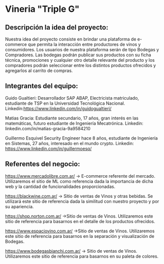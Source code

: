 # Vineria "Triple G"

## Descripción la idea del proyecto:

Nuestra idea del proyecto consiste en brindar una plataforma de e-commerce que permita la interacción entre productores de vinos y consumidores. 
Los usuarios de nuestra plataforma serán de tipo Bodegas y Compradores. 
Las bodegas podrán publicar sus productos con su ficha técnica, promociones y cualquier otro detalle relevante del producto y los compradores podrán seleccionar entre los distintos productos ofrecidos y agregarlos al carrito de compras. 

## Integrantes del equipo: 

Guido Gualtieri:
Desarrollador SAP ABAP, Electricista matriculado, estudiante de TSP en la Universidad Tecnológica Nacional.
Linkedin:https://www.linkedin.com/in/guidogualtieri/

Matias Gracia: 
Estudiante secundario, 17 años, gran interés en las matemáticas, futuro estudiante de Ingeniería Mecatrónica. 
Linkedin: linkedin.com/in/matias-gracia-9a9584210

Guillermo Esquivel
Security Engineer hace 8 años, estudiante de Ingeniería en Sistemas, 27 años, interesado en el mundo crypto. 
Linkedin: https://www.linkedin.com/in/guillermoesq/ 

## Referentes del negocio: 

https://www.mercadolibre.com.ar/ -> E-commerce referente del mercado. Utilizaremos el sitio de ML como referencia dada la importancia de dicha web y la cantidad de funcionalidades proporcionadas. 

https://blackwine.com.ar/ -> Sitio de ventas de Vinos y otras bebidas. Se utilizará este sitio de referencia dada la similitud con nuestro proyecto y por su apariencia. 

https://shop.norton.com.ar/ ->Sitio de ventas de Vinos. Utilizaremos este sitio de referencia para basarnos en el detalle de los productos ofrecidos. 

https://www.espaciovino.com.ar/ ->Sitio de ventas de Vinos. Utilizaremos este sitio de referencia para basarnos en la separación y visualización de Bodegas. 

https://www.bodegasbianchi.com.ar/ -> Sitio de ventas de Vinos. Utilizaremos este sitio de referencia para basarnos en su paleta de colores.
